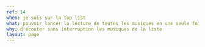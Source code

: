 ```yaml
---
ref: 14
when: je suis sur la top list
what: pouvoir lancer la lecture de toutes les musiques en une seule fois
why: d'écouter sans interruption les musiques de la liste
layout: page
---
```

